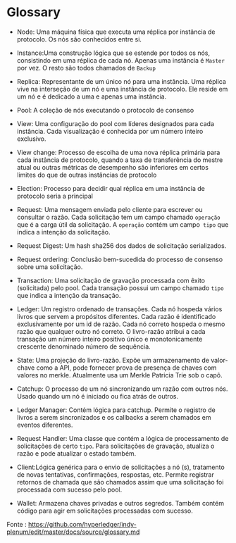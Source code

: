 # Glossary

   -    Node: Uma máquina física que executa uma réplica por instância de protocolo. Os nós são conhecidos entre si.
      
   -    Instance:Uma construção lógica que se estende por todos os nós, consistindo em uma réplica de cada nó. Apenas uma instância é `Master` por vez. O resto são todos chamados de `Backup`
   
   -    Replica: Representante de um único nó para uma instância. Uma réplica vive na interseção de um nó e uma instância de protocolo. Ele reside em um nó e é dedicado a uma e apenas uma instância.
   
   -    Pool: A coleção de nós executando o protocolo de consenso
    
   -    View: Uma configuração do pool com líderes designados para cada instância. Cada visualização é conhecida por um número inteiro exclusivo.

   -    View change: Processo de escolha de uma nova réplica primária para cada instância de protocolo, quando a taxa de transferência do mestre atual ou outras métricas de desempenho são inferiores em certos limites do que de outras instâncias de protocolo
    
   -    Election: Processo para decidir qual réplica em uma instância de protocolo seria a principal
   
   -    Request: Uma mensagem enviada pelo cliente para escrever ou consultar o razão. Cada solicitação tem um campo chamado `operação` que é a carga útil da solicitação. A `operação` contém um campo` tipo` que indica a intenção da solicitação.
   
   -    Request Digest: Um hash sha256 dos dados de solicitação serializados.
   
   -    Request ordering: Conclusão bem-sucedida do processo de consenso sobre uma solicitação.
   
   -    Transaction: Uma solicitação de gravação processada com êxito (solicitada) pelo pool. Cada transação possui um campo chamado `tipo` que indica a intenção da transação.
   
   -    Ledger: Um registro ordenado de transações. Cada nó hospeda vários livros que servem a propósitos diferentes. Cada razão é identificado exclusivamente por um id de razão. Cada nó correto hospeda o mesmo razão que qualquer outro nó correto. O livro-razão atribui a cada transação um número inteiro positivo único e monotonicamente crescente denominado número de sequência.
   
   -    State: Uma projeção do livro-razão. Expõe um armazenamento de valor-chave como a API, pode fornecer prova de presença de chaves com valores no merkle. Atualmente usa um Merkle Patricia Trie sob o capô.
   
   -    Catchup: O processo de um nó sincronizando um razão com outros nós. Usado quando um nó é iniciado ou fica atrás de outros.
   
   -    Ledger Manager: Contém lógica para catchup. Permite o registro de livros a serem sincronizados e os callbacks a serem chamados em eventos diferentes.
   
   -    Request Handler: Uma classe que contém a lógica de processamento de solicitações de certo `tipo`. Para solicitações de gravação, atualiza o razão e pode atualizar o estado também. 
   
   -    Client:Lógica genérica para o envio de solicitações a nó (s), tratamento de novas tentativas, confirmações, respostas, etc. Permite registrar retornos de chamada que são chamados assim que uma solicitação foi processada com sucesso pelo pool.
   
   -    Wallet: Armazena chaves privadas e outros segredos. Também contém código para agir em solicitações processadas com sucesso.
   
   
   Fonte : https://github.com/hyperledger/indy-plenum/edit/master/docs/source/glossary.md

